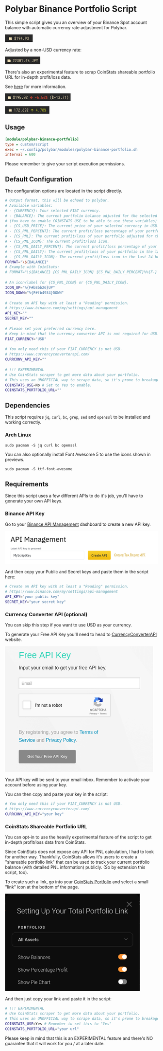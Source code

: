 # Polybar Binance Portfolio Script

This simple script gives you an overview of your Binance Spot account balance with automatic currency rate adjustment for Polybar.

![Preview](previews/preview2.png)

Adjusted by a non-USD currency rate:

![Preview](previews/preview4.png)

There's also an experimental feature to scrap CoinStats shareable portfolio URL for in-depth profit/loss data. 

See [here](#CoinStats-Shareable-Portfolio-URL) for more information.

![Preview](previews/preview1.png)

![Preview](previews/preview3.png)

## Usage
```ini
[module/polybar-binance-portfolio]
type = custom/script
exec = ~/.config/polybar/modules/polybar-binance-portfolio.sh
interval = 600
```
Please remember to give your script execution permissions.

## Default Configuration
The configuration options are located in the script directly.
```bash
# Output format, this will be echoed to polybar.
# Available variables:
# - {CURRENCY}: Your selected FIAT currency.
# - {BALANCE}: The current portfolio balance adjusted for the selected currency.
# (You have to enable COINSTATS_USE to be able to use these variables)
# - {CS_USD_PRICE}: The current price of your selected currency in USD.
# - {CS_PNL_PERCENT}: The current profit/loss percentage of your portfolio.
# - {CS_PNL}: The current profit/loss of your portfolio adjusted for the selected currency.
# - {CS_PNL_ICON}: The current profit/loss icon.
# - {CS_PNL_DAILY_PERCENT}: The current profit/loss percentage of your portfolio in the last 24 hours.
# - {CS_PNL_DAILY}: The current profit/loss of your portfolio in the last 24 hours adjusted for the selected currency.
# - {CS_PNL_DAILY_ICON}: The current profit/loss icon in the last 24 hours.
FORMAT="\${BALANCE}"
# Example with CoinStats:
# FORMAT="\${BALANCE} {CS_PNL_DAILY_ICON} {CS_PNL_DAILY_PERCENT}%%{F-} (\${CS_PNL_DAILY})"

# An icon/label for {CS_PNL_ICON} or {CS_PNL_DAILY_ICON}.
ICON_UP="%{F#b8bb26}UP"
ICON_DOWN="%{F#fb4934}DOWN"

# Create an API key with at least a "Reading" permission.
# https://www.binance.com/my/settings/api-management
API_KEY=""
SECRET_KEY=""

# Please set your preferred currency here.
# Keep in mind that the currency converter API is not required for USD.
FIAT_CURRENCY="USD"

# You only need this if your FIAT_CURRENCY is not USD.
# https://www.currencyconverterapi.com/
CURRCONV_API_KEY=""

# !!! EXPERIMENTAL
# Use CoinStats scraper to get more data about your portfolio.
# This uses an UNOFFICIAL way to scrape data, so it's prone to breakage at ANY moment.
COINSTATS_USE=No # Set to Yes to enable.
COINSTATS_PORTFOLIO_URL="" 
```

## Dependencies
This script requires `jq`, `curl`, `bc`, `grep`, `sed` and `openssl` to be installed and working correctly.

### Arch Linux
```
sudo pacman -S jq curl bc openssl
```
You can also optionally install Font Awesome 5 to use the icons shown in previews.
```
sudo pacman -S ttf-font-awesome
```


## Requirements
Since this script uses a few different APIs to do it's job, you'll have to generate your own API keys.

### Binance API Key
Go to your [Binance API Management](https://www.binance.com/my/settings/api-management) dashboard to create a new API key.

![Tutorial](previews/tutorials/tut1.png)

And then copy your Public and Secret keys and paste them in the script here:
```bash
# Create an API key with at least a "Reading" permission.
# https://www.binance.com/my/settings/api-management
API_KEY="your public key"
SECRET_KEY="your secret key"
```

### Currency Converter API (optional)
You can skip this step if you want to use USD as your currency.

To generate your Free API Key you'll need to head to [CurrencyConverterAPI](https://free.currencyconverterapi.com/free-api-key) website.

![Tutorial](previews/tutorials/tut2.png)

Your API key will be sent to your email inbox. Remember to activate your account before using your key.

You can then copy and paste your key in the script:
```bash
# You only need this if your FIAT_CURRENCY is not USD.
# https://www.currencyconverterapi.com/
CURRCONV_API_KEY="your key"
```

### CoinStats Shareable Portfolio URL
You can opt-in to use the heavily experimental feature of the script to get in-depth profit/loss data from CoinStats.

Since CoinStats does not expose any API for PNL calculation, I had to look for another way. Thankfully, CoinStats allows it's users to create a "shareable portfolio link" that can be used to track your current portfolio balance (with detailed PNL information) publicly. (So by extension this script, too).

To create such a link, go into your [CoinStats Portfolio](https://coinstats.app/portfolio/) and select a small "link" icon at the bottom of the page.

![Tutorial](previews/tutorials/tut3.png)

And then just copy your link and paste it in the script:
```bash
# !!! EXPERIMENTAL
# Use CoinStats scraper to get more data about your portfolio.
# This uses an UNOFFICIAL way to scrape data, so it's prone to breakage at ANY moment.
COINSTATS_USE=Yes # Remember to set this to "Yes"
COINSTATS_PORTFOLIO_URL="your url" 
```
Please keep in mind that this is an EXPERIMENTAL feature and there's NO guarantee that it will work for you / at a later date.